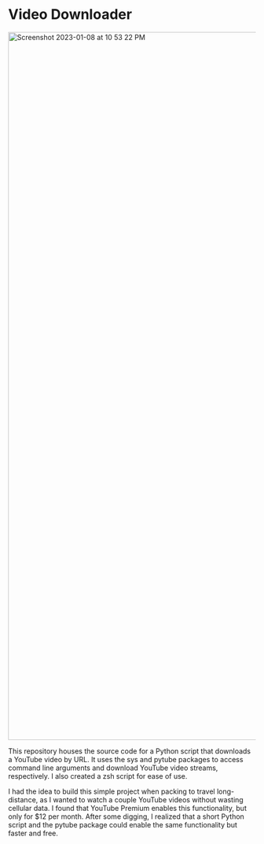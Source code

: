 # Video Downloader

<img width="1440" alt="Screenshot 2023-01-08 at 10 53 22 PM" src="https://user-images.githubusercontent.com/44681827/211238743-e53e0370-66bf-4e76-9406-25bb2423107a.png">

This repository houses the source code for a Python script that downloads a YouTube video by URL. It uses the sys and pytube packages to access command line arguments and download YouTube video streams, respectively. I also created a zsh script for ease of use.

I had the idea to build this simple project when packing to travel long-distance, as I wanted to watch a couple YouTube videos without wasting cellular data. I found that YouTube Premium enables this functionality, but only for $12 per month. After some digging, I realized that a short Python script and the pytube package could enable the same functionality but faster and free.
